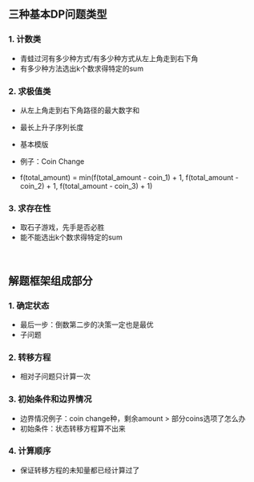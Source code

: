 ## 三种基本DP问题类型

### 1. 计数类
  - 青蛙过河有多少种方式/有多少种方式从左上角走到右下角
  - 有多少种方法选出k个数求得特定的sum

### 2. 求极值类
  - 从左上角走到右下角路径的最大数字和
  - 最长上升子序列长度

  - 基本模版
  - 例子：Coin Change
  - f(total_amount) = min(f(total_amount - coin_1) + 1, f(total_amount - coin_2) + 1, f(total_amount - coin_3) + 1)

### 3. 求存在性
  - 取石子游戏，先手是否必胜
  - 能不能选出k个数求得特定的sum
<br>

## 解题框架组成部分

### 1. 确定状态
  - 最后一步：倒数第二步的决策一定也是最优
  - 子问题

### 2. 转移方程
  - 相对子问题只计算一次

### 3. 初始条件和边界情况
  - 边界情况例子：coin change种，剩余amount > 部分coins选项了怎么办
  - 初始条件：状态转移方程算不出来

### 4. 计算顺序
  - 保证转移方程的未知量都已经计算过了
